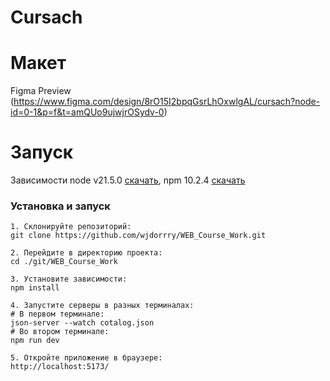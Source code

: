 # Cursach
# Макет
Figma Preview (https://www.figma.com/design/8rO15I2bpqGsrLhOxwlgAL/cursach?node-id=0-1&p=f&t=amQUo9ujwjrOSydv-0)

# Запуск
Зависимости node v21.5.0 [скачать](https://nodejs.org/en/blog/release/v21.5.0), npm 10.2.4 [скачать](https://www.npmjs.com/package/npm/v/10.2.4)

### Установка и запуск

```
1. Склонируйте репозиторий:
git clone https://github.com/wjdorrry/WEB_Course_Work.git

2. Перейдите в директорию проекта:
cd ./git/WEB_Course_Work

3. Установите зависимости:
npm install

4. Запустите серверы в разных терминалах:
# В первом терминале:
json-server --watch cotalog.json
# Во втором терминале:
npm run dev

5. Откройте приложение в браузере:
http://localhost:5173/
